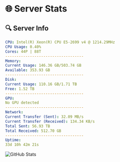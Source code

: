 # 🌐 Server Stats
## 🔍 Server Info
```yaml
CPU: Intel(R) Xeon(R) CPU E5-2699 v4 @ 1214.29MHz
CPU Usage: 0.40%
Cores: 44P | 88T
-----------------------------------
Memory:
Current Usage: 146.36 GB/503.74 GB
Available: 353.93 GB
-----------------------------------
Disk:
Current Usage: 110.16 GB/1.71 TB
Free: 1.52 TB
-----------------------------------
GPU:
No GPU detected
-----------------------------------
Network:
Current Transfer (Sent): 32.09 MB/s
Current Transfer (Received): 134.34 KB/s
Total Sent: 56.93 TB
Total Received: 512.70 GB
-----------------------------------
Uptime:
33d 10h 42m 21s
```
![GitHub Stats](https://img.shields.io/badge/Updated-2025-04-10_08:05:10-blue)